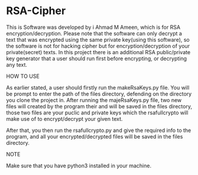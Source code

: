 # RSA-Cipher

This is Software was developed by i Ahmad M Ameen, which is for RSA encryption/decryption.
Please note that the software can only decrypt a text that was encrypted using the same private key(using this software),
so the software is not for hacking cipher but for encryption/decryption of your private(secret) texts.
In this project there is an additional RSA public/private key generator that a user should run first before encrypting,
or decrypting any text.

HOW TO USE

As earlier stated, a user should firstly run the makeRsaKeys.py file. You will be prompt to enter the path of the files directory,
defending on the directory you clone the project in.
After running the majeRsaKeys.py file, two new files will created by the program their and will be saved in the files directory,
those two files are your puclic and private keys which the rsafullcrypto will make use of to encrypt/decrypt your given text.

After that, you then run the rsafullcrypto.py and give the required info to the program, and all your encrypted/decrypted files
will be saved in the files directory.

NOTE

Make sure that you have python3 installed in your machine.
